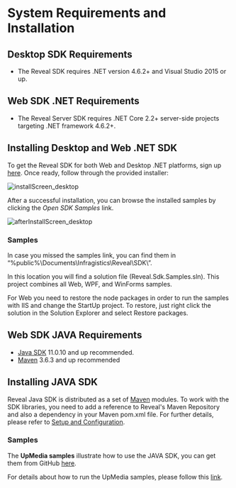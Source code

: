 # System Requirements and Installation

## Desktop SDK Requirements

- The Reveal SDK requires .NET version 4.6.2+ and Visual Studio 2015 or up.

## Web SDK .NET Requirements

- The Reveal Server SDK requires .NET Core 2.2+ server-side projects
targeting .NET framework 4.6.2+.

## Installing Desktop and Web .NET SDK

To get the Reveal SDK for both Web and Desktop .NET platforms, sign up [here](https://www.revealbi.io/#download-sdk).
Once ready, follow through the provided installer:

<img src="images/installScreen_desktop.png" alt="installScreen_desktop" class="responsive-img"/>

After a successful installation, you can browse the installed samples by clicking the *Open SDK Samples* link.

<img src="images/afterInstallScreen_desktop.png" alt="afterInstallScreen_desktop" class="responsive-img"/>

### Samples

In case you missed the samples link, you can find them in
“%public%\\Documents\\Infragistics\\Reveal\\SDK\\”.

In this location you will find a solution file (Reveal.Sdk.Samples.sln). This project combines all Web, WPF, and WinForms samples.

For Web you need to restore the node packages in order to run the samples with IIS and change the StartUp project. To restore, just right click the solution in the Solution Explorer and select Restore packages.


## Web SDK JAVA Requirements
- [Java SDK](https://www.oracle.com/java/technologies/javase-downloads.html) 11.0.10 and up recommended.
- [Maven](https://maven.apache.org/download.cgi) 3.6.3 and up recommended
 
## Installing JAVA SDK

Reveal Java SDK is distributed as a set of [Maven](https://maven.apache.org/what-is-maven.html) modules. To work with the SDK libraries, you need to add a reference to Reveal's Maven Repository and also a dependency in your Maven pom.xml file. For further details, please refer to [Setup and Configuration](~/en/developer/java-sdk/setup-configuration.md).

### Samples
The **UpMedia samples** illustrate how to use the JAVA SDK, you can get them from GitHub [here](https://github.com/RevealBi/sdk-samples-java).

For details about how to run the UpMedia samples, please follow this [link](~/en/developer/java-sdk/running-upmedia-samples.md).

